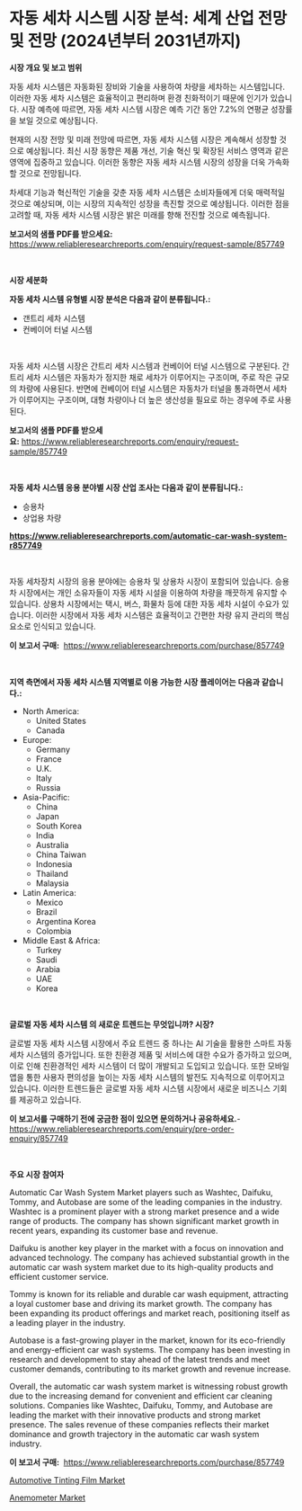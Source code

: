 <p><h1>자동 세차 시스템 시장 분석: 세계 산업 전망 및 전망 (2024년부터 2031년까지)</h1></p><p><strong>시장 개요 및 보고 범위</strong></p>
<p><p>자동 세차 시스템은 자동화된 장비와 기술을 사용하여 차량을 세차하는 시스템입니다. 이러한 자동 세차 시스템은 효율적이고 편리하며 환경 친화적이기 때문에 인기가 있습니다. 시장 예측에 따르면, 자동 세차 시스템 시장은 예측 기간 동안 7.2%의 연평균 성장률을 보일 것으로 예상됩니다.</p><p>현재의 시장 전망 및 미래 전망에 따르면, 자동 세차 시스템 시장은 계속해서 성장할 것으로 예상됩니다. 최신 시장 동향은 제품 개선, 기술 혁신 및 확장된 서비스 영역과 같은 영역에 집중하고 있습니다. 이러한 동향은 자동 세차 시스템 시장의 성장을 더욱 가속화할 것으로 전망됩니다.</p><p>차세대 기능과 혁신적인 기술을 갖춘 자동 세차 시스템은 소비자들에게 더욱 매력적일 것으로 예상되며, 이는 시장의 지속적인 성장을 촉진할 것으로 예상됩니다. 이러한 점을 고려할 때, 자동 세차 시스템 시장은 밝은 미래를 향해 전진할 것으로 예측됩니다.</p></p>
<p><strong>보고서의 샘플 PDF를 받으세요:</strong> <a href="https://www.reliableresearchreports.com/enquiry/request-sample/857749">https://www.reliableresearchreports.com/enquiry/request-sample/857749</a></p>
<p>&nbsp;</p>
<p><strong>시장 세분화</strong></p>
<p><strong>자동 세차 시스템 유형별 시장 분석은 다음과 같이 분류됩니다.:</strong></p>
<p><ul><li>갠트리 세차 시스템</li><li>컨베이어 터널 시스템</li></ul></p>
<p>&nbsp;</p>
<p><p>자동 세차 시스템 시장은 간트리 세차 시스템과 컨베이어 터널 시스템으로 구분된다. 간트리 세차 시스템은 자동차가 정지한 채로 세차가 이루어지는 구조이며, 주로 작은 규모의 차량에 사용된다. 반면에 컨베이어 터널 시스템은 자동차가 터널을 통과하면서 세차가 이루어지는 구조이며, 대형 차량이나 더 높은 생산성을 필요로 하는 경우에 주로 사용된다.</p></p>
<p><strong>보고서의 샘플 PDF를 받으세요:</strong>&nbsp;<a href="https://www.reliableresearchreports.com/enquiry/request-sample/857749">https://www.reliableresearchreports.com/enquiry/request-sample/857749</a></p>
<p>&nbsp;</p>
<p><strong> 자동 세차 시스템 응용 분야별 시장 산업 조사는 다음과 같이 분류됩니다.:</strong></p>
<p><ul><li>승용차</li><li>상업용 차량</li></ul></p>
<p><strong><a href="https://www.reliableresearchreports.com/automatic-car-wash-system-r857749">https://www.reliableresearchreports.com/automatic-car-wash-system-r857749</a></strong></p>
<p>&nbsp;</p>
<p><p>자동 세차장치 시장의 응용 분야에는 승용차 및 상용차 시장이 포함되어 있습니다. 승용차 시장에서는 개인 소유자들이 자동 세차 시설을 이용하여 차량을 깨끗하게 유지할 수 있습니다. 상용차 시장에서는 택시, 버스, 화물차 등에 대한 자동 세차 시설이 수요가 있습니다. 이러한 시장에서 자동 세차 시스템은 효율적이고 간편한 차량 유지 관리의 핵심 요소로 인식되고 있습니다.</p></p>
<p><strong>이 보고서 구매:</strong>&nbsp; <a href="https://www.reliableresearchreports.com/purchase/857749">https://www.reliableresearchreports.com/purchase/857749</a></p>
<p>&nbsp;</p>
<p><strong>지역 측면에서 자동 세차 시스템 지역별로 이용 가능한 시장 플레이어는 다음과 같습니다.:</strong></p>
<p><ul>
    <li>
        North America:
        <ul>
            <li>United States</li>
            <li>Canada</li>
        </ul>
    </li>
    <li>
        Europe:
        <ul>
            <li>Germany</li>
            <li>France</li>
            <li>U.K.</li>
            <li>Italy</li>
            <li>Russia</li>
        </ul>
    </li>
    <li>
        Asia-Pacific:
        <ul>
            <li>China</li>
            <li>Japan</li>
            <li>South Korea</li>
            <li>India</li>
            <li>Australia</li>
            <li>China Taiwan</li>
            <li>Indonesia</li>
            <li>Thailand</li>
            <li>Malaysia</li>
        </ul>
    </li>
    <li>
        Latin America:
        <ul>
            <li>Mexico</li>
            <li>Brazil</li>
            <li>Argentina Korea</li>
            <li>Colombia</li>
        </ul>
    </li>
    <li>
        Middle East & Africa:
        <ul>
            <li>Turkey</li>
            <li>Saudi</li>
            <li>Arabia</li>
            <li>UAE</li>
            <li>Korea</li>
        </ul>
    </li>
    </ul></p>
<p>&nbsp;</p>
<p><strong>글로벌 자동 세차 시스템 의 새로운 트렌드는 무엇입니까? 시장?</strong></p>
<p><p>글로벌 자동 세차 시스템 시장에서 주요 트렌드 중 하나는 AI 기술을 활용한 스마트 자동 세차 시스템의 증가입니다. 또한 친환경 제품 및 서비스에 대한 수요가 증가하고 있으며, 이로 인해 친환경적인 세차 시스템이 더 많이 개발되고 도입되고 있습니다. 또한 모바일 앱을 통한 사용자 편의성을 높이는 자동 세차 시스템의 발전도 지속적으로 이루어지고 있습니다. 이러한 트렌드들은 글로벌 자동 세차 시스템 시장에서 새로운 비즈니스 기회를 제공하고 있습니다.</p></p>
<p><strong>이 보고서를 구매하기 전에 궁금한 점이 있으면 문의하거나 공유하세요.</strong>- <a href="https://www.reliableresearchreports.com/enquiry/pre-order-enquiry/857749">https://www.reliableresearchreports.com/enquiry/pre-order-enquiry/857749</a></p>
<p>&nbsp;</p>
<p><strong>주요 시장 참여자</strong></p>
<p><p>Automatic Car Wash System Market players such as Washtec, Daifuku, Tommy, and Autobase are some of the leading companies in the industry. Washtec is a prominent player with a strong market presence and a wide range of products. The company has shown significant market growth in recent years, expanding its customer base and revenue.</p><p>Daifuku is another key player in the market with a focus on innovation and advanced technology. The company has achieved substantial growth in the automatic car wash system market due to its high-quality products and efficient customer service.</p><p>Tommy is known for its reliable and durable car wash equipment, attracting a loyal customer base and driving its market growth. The company has been expanding its product offerings and market reach, positioning itself as a leading player in the industry.</p><p>Autobase is a fast-growing player in the market, known for its eco-friendly and energy-efficient car wash systems. The company has been investing in research and development to stay ahead of the latest trends and meet customer demands, contributing to its market growth and revenue increase.</p><p>Overall, the automatic car wash system market is witnessing robust growth due to the increasing demand for convenient and efficient car cleaning solutions. Companies like Washtec, Daifuku, Tommy, and Autobase are leading the market with their innovative products and strong market presence. The sales revenue of these companies reflects their market dominance and growth trajectory in the automatic car wash system industry.</p></p>
<p><strong>이 보고서 구매:</strong>&nbsp;&nbsp;<a href="https://www.reliableresearchreports.com/purchase/857749">https://www.reliableresearchreports.com/purchase/857749</a></p>
<p><p><a href="https://nifty-kite-d51.notion.site/Automotive-Tinting-Film-Market-Provides-a-Comprehensive-Analysis-Including-a-Macro-Overview-of-the-M-144d318fc3b548039c22068568d622ba">Automotive Tinting Film Market</a></p><p><a href="https://github.com/WillieWoodard/Market-Research-Report-List-4/blob/main/anemometer-market.md">Anemometer Market</a></p></p>